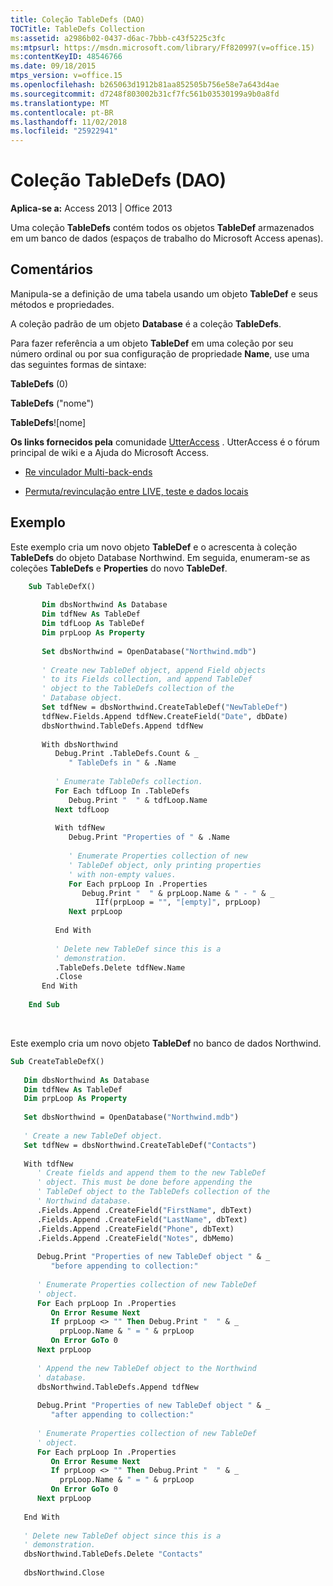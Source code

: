 ```yaml
---
title: Coleção TableDefs (DAO)
TOCTitle: TableDefs Collection
ms:assetid: a2986b02-0437-d6ac-7bbb-c43f5225c3fc
ms:mtpsurl: https://msdn.microsoft.com/library/Ff820997(v=office.15)
ms:contentKeyID: 48546766
ms.date: 09/18/2015
mtps_version: v=office.15
ms.openlocfilehash: b265063d1912b81aa852505b756e58e7a643d4ae
ms.sourcegitcommit: d7248f803002b31cf7fc561b03530199a9b0a8fd
ms.translationtype: MT
ms.contentlocale: pt-BR
ms.lasthandoff: 11/02/2018
ms.locfileid: "25922941"
---
```

# <a name="tabledefs-collection-dao"></a>Coleção TableDefs (DAO)

**Aplica-se a:** Access 2013 | Office 2013

Uma coleção **TableDefs** contém todos os objetos **TableDef** armazenados em um banco de dados (espaços de trabalho do Microsoft Access apenas).

## <a name="remarks"></a>Comentários

Manipula-se a definição de uma tabela usando um objeto **TableDef** e seus métodos e propriedades.

A coleção padrão de um objeto **Database** é a coleção **TableDefs**.

Para fazer referência a um objeto **TableDef** em uma coleção por seu número ordinal ou por sua configuração de propriedade **Name**, use uma das seguintes formas de sintaxe:

**TableDefs** (0)

**TableDefs** ("nome")

**TableDefs**\!\[nome\]

**Os links fornecidos pela** comunidade [UtterAccess](https://www.utteraccess.com) . UtterAccess é o fórum principal de wiki e a Ajuda do Microsoft Access.

  - [Re vinculador Multi-back-ends](https://www.utteraccess.com/wiki/index.php/re-linker_multi-backends)

  - [Permuta/revinculação entre LIVE, teste e dados locais](https://www.utteraccess.com/forum/swap-relink-live-test-t1328573.html)

## <a name="example"></a>Exemplo

Este exemplo cria um novo objeto **TableDef** e o acrescenta à coleção **TableDefs** do objeto Database Northwind. Em seguida, enumeram-se as coleções **TableDefs** e **Properties** do novo **TableDef**.

```vb
    Sub TableDefX() 
     
       Dim dbsNorthwind As Database 
       Dim tdfNew As TableDef 
       Dim tdfLoop As TableDef 
       Dim prpLoop As Property 
     
       Set dbsNorthwind = OpenDatabase("Northwind.mdb") 
     
       ' Create new TableDef object, append Field objects  
       ' to its Fields collection, and append TableDef  
       ' object to the TableDefs collection of the  
       ' Database object. 
       Set tdfNew = dbsNorthwind.CreateTableDef("NewTableDef") 
       tdfNew.Fields.Append tdfNew.CreateField("Date", dbDate) 
       dbsNorthwind.TableDefs.Append tdfNew 
     
       With dbsNorthwind 
          Debug.Print .TableDefs.Count & _ 
             " TableDefs in " & .Name 
     
          ' Enumerate TableDefs collection. 
          For Each tdfLoop In .TableDefs 
             Debug.Print "  " & tdfLoop.Name 
          Next tdfLoop 
     
          With tdfNew 
             Debug.Print "Properties of " & .Name 
     
             ' Enumerate Properties collection of new 
             ' TableDef object, only printing properties 
             ' with non-empty values. 
             For Each prpLoop In .Properties 
                Debug.Print "  " & prpLoop.Name & " - " & _ 
                   IIf(prpLoop = "", "[empty]", prpLoop) 
             Next prpLoop 
     
          End With 
     
          ' Delete new TableDef since this is a  
          ' demonstration. 
          .TableDefs.Delete tdfNew.Name 
          .Close 
       End With 
     
    End Sub 
```

<br/>

Este exemplo cria um novo objeto **TableDef** no banco de dados Northwind.

```vb 
Sub CreateTableDefX() 
 
   Dim dbsNorthwind As Database 
   Dim tdfNew As TableDef 
   Dim prpLoop As Property 
 
   Set dbsNorthwind = OpenDatabase("Northwind.mdb") 
 
   ' Create a new TableDef object. 
   Set tdfNew = dbsNorthwind.CreateTableDef("Contacts") 
 
   With tdfNew 
      ' Create fields and append them to the new TableDef  
      ' object. This must be done before appending the  
      ' TableDef object to the TableDefs collection of the  
      ' Northwind database. 
      .Fields.Append .CreateField("FirstName", dbText) 
      .Fields.Append .CreateField("LastName", dbText) 
      .Fields.Append .CreateField("Phone", dbText) 
      .Fields.Append .CreateField("Notes", dbMemo) 
 
      Debug.Print "Properties of new TableDef object " & _ 
         "before appending to collection:" 
 
      ' Enumerate Properties collection of new TableDef  
      ' object. 
      For Each prpLoop In .Properties 
         On Error Resume Next 
         If prpLoop <> "" Then Debug.Print "  " & _ 
           prpLoop.Name & " = " & prpLoop 
         On Error GoTo 0 
      Next prpLoop 
 
      ' Append the new TableDef object to the Northwind  
      ' database. 
      dbsNorthwind.TableDefs.Append tdfNew 
 
      Debug.Print "Properties of new TableDef object " & _ 
         "after appending to collection:" 
 
      ' Enumerate Properties collection of new TableDef  
      ' object. 
      For Each prpLoop In .Properties 
         On Error Resume Next 
         If prpLoop <> "" Then Debug.Print "  " & _ 
           prpLoop.Name & " = " & prpLoop 
         On Error GoTo 0 
      Next prpLoop 
 
   End With 
 
   ' Delete new TableDef object since this is a  
   ' demonstration. 
   dbsNorthwind.TableDefs.Delete "Contacts" 
 
   dbsNorthwind.Close 
 
```



